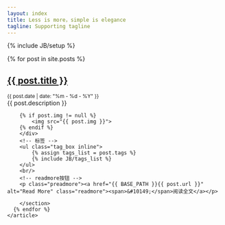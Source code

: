 ```yaml
---
layout: index
title: Less is more，simple is elegance
tagline: Supporting tagline
---
```

{% include JB/setup %}




<div id="content">
    <article id="post_list">
      {% for post in site.posts %}
        <section class="post">
          <h2><a href="{{ BASE_PATH }}{{ post.url }}" class="title">{{ post.title }}</a></h2>
          <small class="meta">{{ post.date | date: "%m - %d - %Y" }}</small>
        <div class="content">
        {{ post.description }}
        
        {% if post.img != null %}
            <img src="{{ post.img }}">
        {% endif %}
        </div>
        <!-- 标签 -->
        <ul class="tag_box inline">
      		{% assign tags_list = post.tags %}
      		{% include JB/tags_list %}
      	</ul>
        <br/>
      	<!-- readmore按钮 -->
        <p class="preadmore"><a href="{{ BASE_PATH }}{{ post.url }}" alt="Read More" class="readmore"><span>&#10149;</span>阅读全文</a></p>
         
        </section>
      {% endfor %}
    </article>
</div>

<script type="text/javascript">
  showCurrentItem(document.getElementById("menu-item-index"));
</script>



